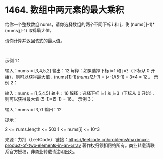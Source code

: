 # 1464. 数组中两元素的最大乘积

给你一个整数数组 nums，请你选择数组的两个不同下标 i 和 j，使 (nums[i]-1)*(nums[j]-1) 取得最大值。

请你计算并返回该式的最大值。

 

示例 1：

输入：nums = [3,4,5,2]
输出：12 
解释：如果选择下标 i=1 和 j=2（下标从 0 开始），则可以获得最大值，(nums[1]-1)*(nums[2]-1) = (4-1)*(5-1) = 3*4 = 12 。 
示例 2：

输入：nums = [1,5,4,5]
输出：16
解释：选择下标 i=1 和 j=3（下标从 0 开始），则可以获得最大值 (5-1)*(5-1) = 16 。
示例 3：

输入：nums = [3,7]
输出：12
 

提示：

2 <= nums.length <= 500
1 <= nums[i] <= 10^3


来源：力扣（LeetCode）
链接：https://leetcode.cn/problems/maximum-product-of-two-elements-in-an-array
著作权归领扣网络所有。商业转载请联系官方授权，非商业转载请注明出处。

